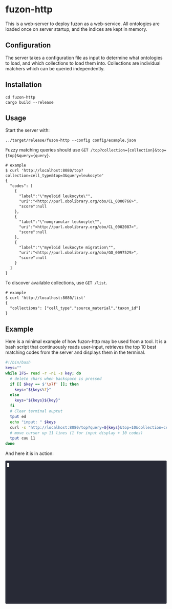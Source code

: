 # fuzon-http

This is a web-server to deploy fuzon as a web-service.
All ontologies are loaded once on server startup, and the indices are kept in memory.

## Configuration

The server takes a configuration file as input to determine what ontologies to load, and which collections to load them into. Collections are individual matchers which can be queried independently.

## Installation

```shell
cd fuzon-http
cargo build --release
```

## Usage

Start the server with:

```shell
../target/release/fuzon-http --config config/example.json
```

Fuzzy matching queries should use `GET /top?collection={collection}&top={top}&query={query}`.

```shell
# example
$ curl 'http://localhost:8080/top?collection=cell_type&top=3&query=leukocyte'
{
  "codes": [
    {
      "label":"\"myeloid leukocyte\"",
      "uri":"<http://purl.obolibrary.org/obo/CL_0000766>",
      "score":null
    },
    {
      "label":"\"nongranular leukocyte\"",
      "uri":"<http://purl.obolibrary.org/obo/CL_0002087>",
      "score":null
    },
    {
      "label":"\"myeloid leukocyte migration\"",
      "uri":"<http://purl.obolibrary.org/obo/GO_0097529>",
      "score":null
    }
  ]
}
```

To discover available collections, use `GET /list`.

```shell
# example
$ curl 'http://localhost:8080/list'
{
  "collections": ["cell_type","source_material","taxon_id"]
}
```

## Example

Here is a minimal example of how fuzon-http may be used from a tool.
It is a bash script that continuously reads user-input, retrieves the top 10 best matching codes from the server and displays them in the terminal.

```bash
#!/bin/bash
keys=""
while IFS= read -r -n1 -s key; do
  # delete chars when backspace is pressed
  if [[ $key == $'\x7f' ]]; then
    keys="${keys%?}"
  else
    keys="${keys}${key}"
  fi
  # Clear terminal ouptut
  tput ed
  echo "input: " $keys
  curl -s "http://localhost:8080/top?query=${keys}&top=10&collection=cell_type" | jq -r '.codes[] | "\(.label) \(.uri)"'
  # move cursor up 11 lines (1 for input display + 10 codes)
  tput cuu 11
done
```

And here it is in action:

![](../docs/img/fuzon-http.svg)
